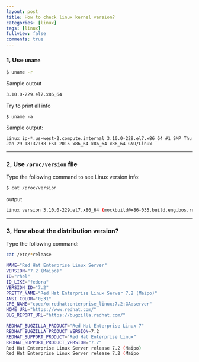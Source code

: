 ```yaml
---
layout: post
title: How to check linux kernel version?
categories: [linux]
tags: [linux]
fullview: false
comments: true
---
```


### 1, Use `uname`
```sh
$ uname -r
```
Sample outout
```sh
3.10.0-229.el7.x86_64
```
Try to print all info
```
$ uname -a
```
Sample output:
```
Linux ip-*.us-west-2.compute.internal 3.10.0-229.el7.x86_64 #1 SMP Thu Jan 29 18:37:38 EST 2015 x86_64 x86_64 x86_64 GNU/Linux
```
---
###  2, Use `/proc/version` file
Type the following command to see Linux version info:
```sh
$ cat /proc/version
```

output
```sh
Linux version 3.10.0-229.el7.x86_64 (mockbuild@x86-035.build.eng.bos.redhat.com) (gcc version 4.8.3 20140911 (Red Hat 4.8.3-7) (GCC) )

```
---
### 3, How about the distribution version?
Type the following command:
```sh
cat /etc/*release
```

```sh
NAME="Red Hat Enterprise Linux Server"
VERSION="7.2 (Maipo)"
ID="rhel"
ID_LIKE="fedora"
VERSION_ID="7.2"
PRETTY_NAME="Red Hat Enterprise Linux Server 7.2 (Maipo)"
ANSI_COLOR="0;31"
CPE_NAME="cpe:/o:redhat:enterprise_linux:7.2:GA:server"
HOME_URL="https://www.redhat.com/"
BUG_REPORT_URL="https://bugzilla.redhat.com/"

REDHAT_BUGZILLA_PRODUCT="Red Hat Enterprise Linux 7"
REDHAT_BUGZILLA_PRODUCT_VERSION=7.2
REDHAT_SUPPORT_PRODUCT="Red Hat Enterprise Linux"
REDHAT_SUPPORT_PRODUCT_VERSION="7.2"
Red Hat Enterprise Linux Server release 7.2 (Maipo)
Red Hat Enterprise Linux Server release 7.2 (Maipo
```
